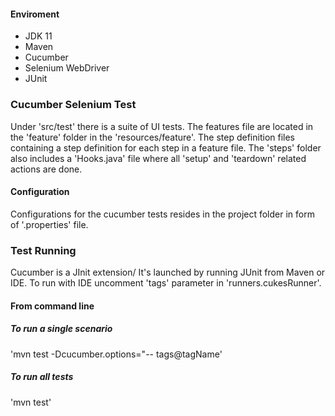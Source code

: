 #### Enviroment

 - JDK 11
 - Maven
 - Cucumber
 - Selenium WebDriver
 - JUnit
 
 
 ### Cucumber Selenium Test
 Under 'src/test' there is a suite of UI tests. The features file are located in the 'feature' folder in the 'resources/feature'. The step definition files containing a step definition for each step in a feature file. The 'steps' folder also includes a 'Hooks.java' file where all 'setup' and 'teardown' related actions are done. 
 
 #### Configuration
 Configurations for the cucumber tests resides in the project folder in form of '.properties' file.
 
 ### Test Running
 Cucumber is a JInit extension/ It's launched by running JUnit from Maven or IDE.
 To run with IDE uncomment 'tags' parameter in 'runners.cukesRunner'.
 
 
 #### From command line
 
 ##### To run a single scenario
 'mvn test -Dcucumber.options="-- tags@tagName'
 
 ##### To run all tests
 'mvn test'
 
 
